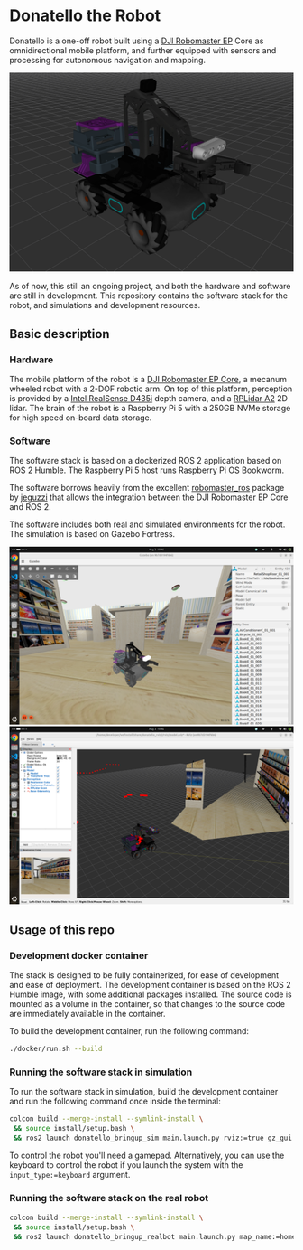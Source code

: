 # Donatello the Robot

Donatello is a one-off robot built using a [DJI Robomaster EP](https://www.dji.com/global/robomaster-ep-core) Core as omnidirectional mobile platform, and further equipped with sensors and processing for autonomous navigation and mapping.

![Donatello](media/donatello_rviz.png)

As of now, this still an ongoing project, and both the hardware and software are still in development. This repository contains the software stack for the robot, and simulations and development resources.

## Basic description

### Hardware

The mobile platform of the robot is a [DJI Robomaster EP Core](https://www.dji.com/global/robomaster-ep-core), a mecanum wheeled robot with a 2-DOF robotic arm. On top of this platform, perception is provided by a [Intel RealSense D435i](https://www.intelrealsense.com/depth-camera-d435i/) depth camera, and a [RPLidar A2](https://www.slamtec.com/en/Lidar/A2) 2D lidar. The brain of the robot is a Raspberry Pi 5 with a 250GB NVMe storage for high speed on-board data storage.

### Software

The software stack is based on a dockerized ROS 2 application based on ROS 2 Humble. The Raspberry Pi 5 host runs Raspberry Pi OS Bookworm.

The software borrows heavily from the excellent [robomaster_ros](https://github.com/jeguzzi/robomaster_ros) package by [jeguzzi](https://github.com/jeguzzi) that allows the integration between the DJI Robomaster EP Core and ROS 2.

The software includes both real and simulated environments for the robot. The simulation is based on Gazebo Fortress.

![Donatello](media/simulation_gazebo.png)
![Donatello](media/simulation_rviz.png)

## Usage of this repo

### Development docker container

The stack is designed to be fully containerized, for ease of development and ease of deployment. The development container is based on the ROS 2 Humble image, with some additional packages installed. The source code is mounted as a volume in the container, so that changes to the source code are immediately available in the container.

To build the development container, run the following command:

```bash
./docker/run.sh --build
```

### Running the software stack in simulation

To run the software stack in simulation, build the development container and run the following command once inside the terminal:

```bash
colcon build --merge-install --symlink-install \
 && source install/setup.bash \
 && ros2 launch donatello_bringup_sim main.launch.py rviz:=true gz_gui:=true
```

To control the robot you'll need a gamepad. Alternatively, you can use the keyboard to control the robot if you launch the system with the `input_type:=keyboard` argument.

### Running the software stack on the real robot

```bash
colcon build --merge-install --symlink-install \
 && source install/setup.bash \
 && ros2 launch donatello_bringup_realbot main.launch.py map_name:=home_berisso
```
